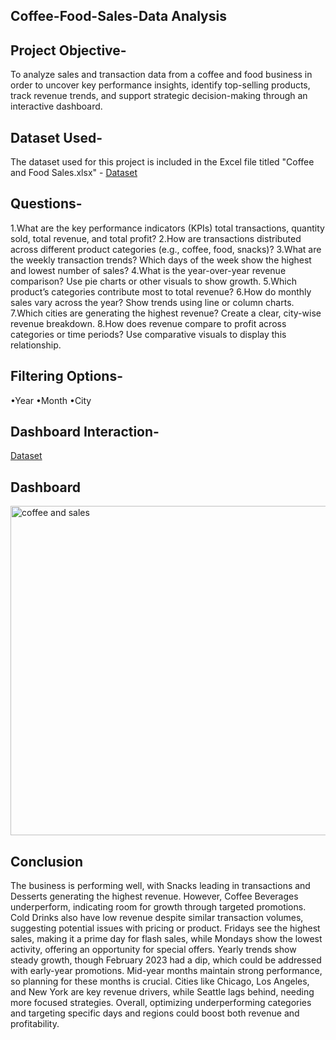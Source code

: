 ## Coffee-Food-Sales-Data Analysis
## Project Objective-
To analyze sales and transaction data from a coffee and food business in order to uncover key performance insights, identify top-selling products, track revenue trends, and support strategic decision-making through an interactive dashboard.
## Dataset Used-
The dataset used for this project is included in the Excel file titled "Coffee and Food Sales.xlsx" -
<a href="https://github.com/Anika891/Coffee-Food-Sales-Dashboard/blob/main/Coffee%20and%20Food%20Sales.xlsx">Dataset</a>
## Questions-
1.What are the key performance indicators (KPIs) total transactions, quantity sold, total revenue, and total profit?
2.How are transactions distributed across different product categories (e.g., coffee, food, snacks)?
3.What are the weekly transaction trends? Which days of the week show the highest and lowest number of sales?
4.What is the year-over-year revenue comparison? Use pie charts or other visuals to show growth.
5.Which product’s categories contribute most to total revenue?
6.How do monthly sales vary across the year? Show trends using line or column charts.
7.Which cities are generating the highest revenue? Create a clear, city-wise revenue breakdown.
8.How does revenue compare to profit across categories or time periods? Use comparative visuals to display this relationship.

## Filtering Options-
•Year
•Month
•City

## Dashboard Interaction-
<a href="https://github.com/Anika891/Coffee-Food-Sales-Dashboard/blob/main/coffee%20and%20sales.png">Dataset</a>
## Dashboard
<img width="788" height="527" alt="coffee and sales" src="https://github.com/user-attachments/assets/58250f7f-c635-4b4f-94de-e6762d286413" />

## Conclusion
The business is performing well, with Snacks leading in transactions and Desserts generating the highest revenue. However, Coffee Beverages underperform, indicating room for growth through targeted promotions. Cold Drinks also have low revenue despite similar transaction volumes, suggesting potential issues with pricing or product. Fridays see the highest sales, making it a prime day for flash sales, while Mondays show the lowest activity, offering an opportunity for special offers. Yearly trends show steady growth, though February 2023 had a dip, which could be addressed with early-year promotions. Mid-year months maintain strong performance, so planning for these months is crucial. Cities like Chicago, Los Angeles, and New York are key revenue drivers, while Seattle lags behind, needing more focused strategies. Overall, optimizing underperforming categories and targeting specific days and regions could boost both revenue and profitability.


